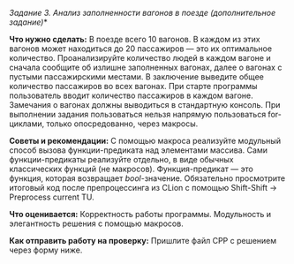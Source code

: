 **Задание 3. Анализ заполненности вагонов в поезде* (дополнительное задание)**

**Что нужно сделать:**
В поезде всего 10 вагонов. В каждом из этих вагонов может находиться до 20 пассажиров — это их
оптимальное количество. Проанализируйте количество людей в каждом вагоне и сначала сообщите об
излишне заполненных вагонах, далее о вагонах с пустыми пассажирскими местами. В заключение выведите
общее количество пассажиров во всех вагонах.
При старте программы пользователь вводит количество пассажиров в каждом вагоне. Замечания о вагонах
должны выводиться в стандартную консоль.
При выполнении задания пользоваться нельзя напрямую пользоваться for-циклами, только опосредованно,
через макросы.

**Советы и рекомендации:**
С помощью макроса реализуйте модульный способ вызова функции-предиката над элементами массива.
Сами функции-предикаты реализуйте отдельно, в виде обычных классических функций (не макросов).
Функция-предикат — это функция, которая возвращает *bool*-значение.
Обязательно просмотрите итоговый код после препроцессинга из CLion с
помощью Shift-Shift → Preprocess current TU.

**Что оценивается:**
Корректность работы программы. Модульность и элегантность решения с помощью макросов.

**Как отправить работу на проверку:**
Пришлите файл CPP с решением через форму ниже.